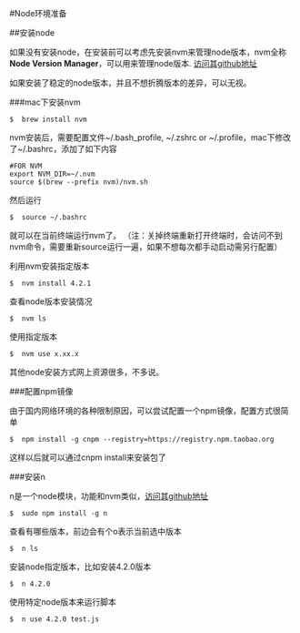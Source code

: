 #Node环境准备


##安装node

如果没有安装node，在安装前可以考虑先安装nvm来管理node版本，nvm全称**Node Version Manager**，可以用来管理node版本.
[访问其github地址](https://github.com/creationix/nvm)

如果安装了稳定的node版本，并且不想折腾版本的差异，可以无视。


###mac下安装nvm

    $  brew install nvm

nvm安装后，需要配置文件~/.bash_profile, ~/.zshrc or ~/.profile，mac下修改了~/.bashrc，添加了如下内容

    #FOR NVM
    export NVM_DIR=~/.nvm
    source $(brew --prefix nvm)/nvm.sh


然后运行

    $  source ~/.bashrc

就可以在当前终端运行nvm了。
（注：关掉终端重新打开终端时，会访问不到nvm命令，需要重新source运行一遍，如果不想每次都手动启动需另行配置）

利用nvm安装指定版本

    $  nvm install 4.2.1

查看node版本安装情况

    $  nvm ls

使用指定版本

    $  nvm use x.xx.x

其他node安装方式网上资源很多，不多说。

###配置npm镜像

由于国内网络环境的各种限制原因，可以尝试配置一个npm镜像，配置方式很简单

    $  npm install -g cnpm --registry=https://registry.npm.taobao.org

这样以后就可以通过cnpm install来安装包了

###安装n

n是一个node模块，功能和nvm类似，[访问其github地址](https://github.com/tj/n)

    $  sudo npm install -g n

查看有哪些版本，前边会有个o表示当前选中版本

    $  n ls

安装node指定版本，比如安装4.2.0版本

    $  n 4.2.0

使用特定node版本来运行脚本

    $  n use 4.2.0 test.js
